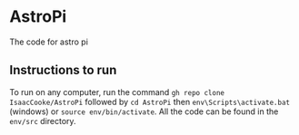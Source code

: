 # AstroPi
The code for astro pi

## Instructions to run

To run on any computer, run the command `gh repo clone IsaacCooke/AstroPi` followed by `cd AstroPi` then `env\Scripts\activate.bat` (windows) or `source env/bin/activate`. All the code can be found in the `env/src` directory.